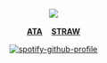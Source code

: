 <div align="center">

![](https://komarev.com/ghpvc/?username=DETRIUMS&label=MEEPS&color=orange&style=flat)

<b>[ATA](https://vashthestampede.atabook.org) ㅤ[STRAW](https://detrium.straw.page/)</b>


<div align="center">

[![spotify-github-profile](https://spotify-github-profile.kittinanx.com/api/view?uid=tildejohanne&cover_image=true&theme=novatorem&show_offline=true&background_color=121212&interchange=true&bar_color=53b14f&bar_color_cover=true)](https://github.com/kittinan/spotify-github-profile)



